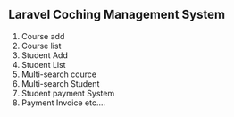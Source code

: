 



## Laravel Coching Management System

1. Course add
2. Course list
3. Student Add
4. Student List
5. Multi-search cource
6. Multi-search Student
7. Student payment System
8. Payment Invoice
etc....
